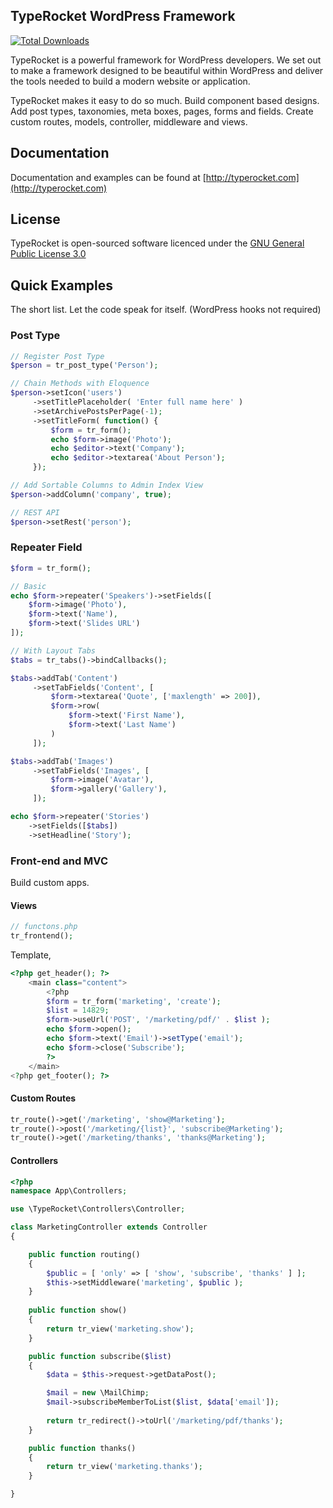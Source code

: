 ## TypeRocket WordPress Framework

[![Total Downloads](https://poser.pugx.org/TypeRocket/typerocket/d/total.svg)](https://packagist.org/packages/TypeRocket/typerocket)

TypeRocket is a powerful framework for WordPress developers. We set out to make a framework designed to be beautiful within WordPress and deliver the tools needed to build a modern website or application.
  
TypeRocket makes it easy to do so much. Build component based designs. Add post types, taxonomies, meta boxes, pages, forms and fields. Create custom routes, models, controller, middleware and views.

## Documentation

Documentation and examples can be found at [http://typerocket.com](http://typerocket.com)

## License

TypeRocket is open-sourced software licenced under the [GNU General Public License 3.0](https://www.gnu.org/licenses/gpl-3.0.en.html)

## Quick Examples

The short list. Let the code speak for itself. (WordPress hooks not required)

### Post Type

```php
// Register Post Type
$person = tr_post_type('Person');

// Chain Methods with Eloquence
$person->setIcon('users')
     ->setTitlePlaceholder( 'Enter full name here' )
     ->setArchivePostsPerPage(-1);
     ->setTitleForm( function() {
         $form = tr_form();
         echo $form->image('Photo');
         echo $editor->text('Company');
         echo $editor->textarea('About Person');
     });

// Add Sortable Columns to Admin Index View
$person->addColumn('company', true);

// REST API
$person->setRest('person');
```

### Repeater Field

```php
$form = tr_form();

// Basic
echo $form->repeater('Speakers')->setFields([
    $form->image('Photo'),
    $form->text('Name'),
    $form->text('Slides URL')
]);

// With Layout Tabs
$tabs = tr_tabs()->bindCallbacks();

$tabs->addTab('Content')
     ->setTabFields('Content', [
         $form->textarea('Quote', ['maxlength' => 200]),
         $form->row(
             $form->text('First Name'),
             $form->text('Last Name')
         )
     ]);

$tabs->addTab('Images')
     ->setTabFields('Images', [
         $form->image('Avatar'),
         $form->gallery('Gallery'),
     ]);

echo $form->repeater('Stories')
    ->setFields([$tabs])
    ->setHeadline('Story');
```

### Front-end and MVC

Build custom apps.

#### Views

```php
// functons.php
tr_frontend();
```
Template,

```php
<?php get_header(); ?>
    <main class="content">
        <?php
        $form = tr_form('marketing', 'create');
        $list = 14829;
        $form->useUrl('POST', '/marketing/pdf/' . $list );
        echo $form->open();
        echo $form->text('Email')->setType('email');
        echo $form->close('Subscribe');
        ?>
    </main>
<?php get_footer(); ?>
```

#### Custom Routes

```php
tr_route()->get('/marketing', 'show@Marketing');
tr_route()->post('/marketing/{list}', 'subscribe@Marketing');
tr_route()->get('/marketing/thanks', 'thanks@Marketing');
```

#### Controllers

```php
<?php
namespace App\Controllers;

use \TypeRocket\Controllers\Controller;

class MarketingController extends Controller
{

    public function routing()
    {
        $public = [ 'only' => [ 'show', 'subscribe', 'thanks' ] ];
        $this->setMiddleware('marketing', $public );
    }
    
    public function show()
    {
        return tr_view('marketing.show');
    }

    public function subscribe($list)
    {
        $data = $this->request->getDataPost();

        $mail = new \MailChimp;
        $mail->subscribeMemberToList($list, $data['email']);
        
        return tr_redirect()->toUrl('/marketing/pdf/thanks');
    }

    public function thanks()
    {
        return tr_view('marketing.thanks');
    }

}
```
